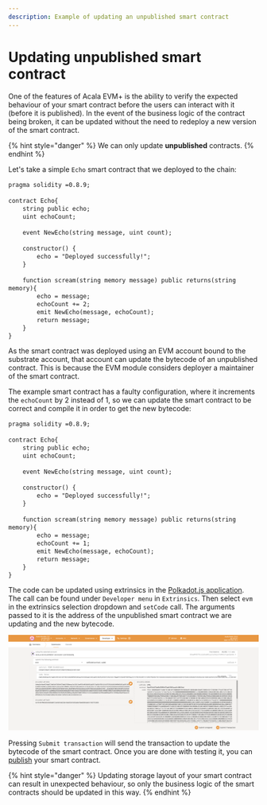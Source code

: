 ```yaml
---
description: Example of updating an unpublished smart contract
---
```


# Updating unpublished smart contract

One of the features of Acala EVM+ is the ability to verify the expected behaviour of your smart contract before the users can interact with it (before it is published). In the event of the business logic of the contract being broken, it can be updated without the need to redeploy a new version of the smart contract.

{% hint style="danger" %}
We can only update **unpublished** contracts.
{% endhint %}

Let's take a simple `Echo` smart contract that we deployed to the chain:

```solidity
pragma solidity =0.8.9;

contract Echo{
    string public echo;
    uint echoCount;

    event NewEcho(string message, uint count);

    constructor() {
        echo = "Deployed successfully!";
    }

    function scream(string memory message) public returns(string memory){
        echo = message;
        echoCount += 2;
        emit NewEcho(message, echoCount);
        return message;
    }
}
```

As the smart contract was deployed using an EVM account bound to the substrate account, that account can update the bytecode of an unpublished contract. This is because the EVM module considers deployer a maintainer of the smart contract.

The example smart contract has a faulty configuration, where it increments the `echoCount` by 2 instead of 1, so we can update the smart contract to be correct and compile it in order to get the new bytecode:

```solidity
pragma solidity =0.8.9;

contract Echo{
    string public echo;
    uint echoCount;

    event NewEcho(string message, uint count);

    constructor() {
        echo = "Deployed successfully!";
    }

    function scream(string memory message) public returns(string memory){
        echo = message;
        echoCount += 1;
        emit NewEcho(message, echoCount);
        return message;
    }
}
```

The code can be updated using extrinsics in the [Polkadot.js application](https://polkadot.js.org/apps/?rpc=wss%3A%2F%2Fmandala-rpc.aca-staging.network%2Fws#/extrinsics). The call can be found under `Developer menu` in `Extrinsics`. Then select `evm` in the extrinsics selection dropdown and `setCode` call. The arguments passed to it is the address of the unpublished smart contract we are updating and the new bytecode.

![Developer > Extrinsics > evm > setCode](<../.gitbook/assets/image (9).png>)

Pressing `Submit transaction` will send the transaction to update the bytecode of the smart contract. Once you are done with testing it, you can [publish](../tooling/development-account/publishing-a-smart-contract.md#mark-a-given-contract-as-published-in-the-developer-section-of-the-polkadot-app) your smart contract.

{% hint style="danger" %}
Updating storage layout of your smart contract can result in unexpected behaviour, so only the business logic of the smart contracts should be updated in this way.
{% endhint %}
